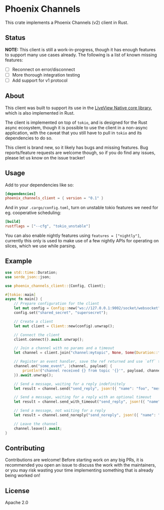 # Phoenix Channels

This crate implements a Phoenix Channels (v2) client in Rust.

## Status

**NOTE:** This client is still a work-in-progress, though it has enough features to support many
use cases already. The following is a list of known missing features:

- [ ] Reconnect on error/disconnect
- [ ] More thorough integration testing
- [ ] Add support for v1 protocol

## About

This client was built to support its use in the [LiveView Native core library](https://github.com/liveviewnative/liveview-native-core), 
which is also implemented in Rust.

The client is implemented on top of `tokio`, and is designed for the Rust async ecosystem, though it is possible to use the
client in a non-async application, with the caveat that you still have to pull in `tokio` and its dependencies to do so.

This client is brand new, so it likely has bugs and missing features. Bug reports/feature requests are welcome though, so
if you do find any issues, please let us know on the issue tracker!

## Usage

Add to your dependencies like so:

```toml
[dependencies]
phoenix_channels_client = { version = "0.1" }
```

And in your `.cargo/config.toml`, turn on unstable tokio features we need for eg. cooperative scheduling:

```toml
[build]
rustflags = ["--cfg", "tokio_unstable"]
```

You can also enable nightly features using `features = ["nightly"]`, currently this only is used to make use of a few
nightly APIs for operating on slices, which we use while parsing.

## Example

```rust
use std::time::Duration;
use serde_json::json;

use phoenix_channels_client::{Config, Client};

#[tokio::main]
async fn main() {
    // Prepare configuration for the client
    let mut config = Config::new("ws://127.0.0.1:9002/socket/websocket").unwrap();
    config.set("shared_secret", "supersecret");

    // Create a client
    let mut client = Client::new(config).unwrap();

    // Connect the client
    client.connect().await.unwrap();

    // Join a channel with no params and a timeout
    let channel = client.join("channel:mytopic", None, Some(Duration::from_secs(15))).await.unwrap();

    // Register an event handler, save the ref returned and use `off` to unsubscribe
    channel.on("some_event", |channel, payload| {
        println!("channel received {} from topic '{}'", payload, channel.topic());
    }).await.unwrap();

    // Send a message, waiting for a reply indefinitely
    let result = channel.send("send_reply", json!({ "name": "foo", "message": "hi"})).await.unwrap();

    // Send a message, waiting for a reply with an optional timeout
    let result = channel.send_with_timeout("send_reply", json!({ "name": "foo", "message": "hello"}), Some(Duration::from_secs(5))).await.unwrap();

    // Send a message, not waiting for a reply
    let result = channel.send_noreply("send_noreply", json!({ "name": "foo", "message": "jeez"})).await.unwrap();

    // Leave the channel
    channel.leave().await;
}
```

## Contributing

Contributions are welcome! Before starting work on any big PRs, it is recommended you open an issue
to discuss the work with the maintainers, or you may risk wasting your time implementing something that
is already being worked on!

## License

Apache 2.0
